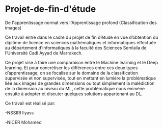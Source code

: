 # Projet-de-fin-d'étude
De l'apprentissage normal vers l'Apprentissage profond (Classification des images)

Ce travail entre dans le cadre du projet de fin d’étude en vue d’obtention du diplôme de licence en sciences mathématiques et informatiques effectuée au département d’Informatiques à la faculté des Sciences Semlalia de l’Université Cadi Ayyad de Marrakech.

Ce projet vise à faire une comparaison entre le Machine learning et le Deep learning. Et pour concrétiser les différences entre ces deux types d’apprentissage, on se focalise sur le domaine de la classification supervisée et non supervisée, tout en mettant en lumière la problématique liée aux images de grandes dimensions ou tout simplement la malédiction de la dimension au niveau du ML, cette problématique nous emmène ensuite à adopter et discuter quelques solutions appartenant au DL.

Ce travail est réalisé par:

-NSSIRI Ilyass 

-NICER Mohamed
